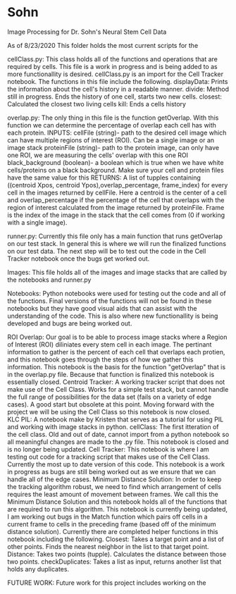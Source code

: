 # Sohn
Image Processing for Dr. Sohn's Neural Stem Cell Data

As of 8/23/2020 
This folder holds the most current scripts for the 

cellClass.py:
	This class holds all of the functions and operations that are required by cells.  This file is a work in progress and is being added to as more functionallity is desired.  cellClass.py is an import for the Cell Tracker notebook.  The functions in this file include the following.
		displayData: Prints the information about the cell's history in a readable manner.
		divide: Method still in progress.  Ends the history of one cell, starts two new cells.
		closest: Calculated the closest two living cells
		kill:  Ends a cells history

overlap.py:
	The only thing in this file is the function getOverlap.  With this function we can determine the percentage of overlap each cell has with each protein.
	INPUTS:
		cellFile (string)- path to the desired cell image which can have multiple regions of interest (ROI).  Can be a single image
			or an image stack
		proteinFile (string)- path to the protein image, can only have one ROI, we are measuring the cells' overlap with this one ROI
		black_background (boolean)- a boolean which is true when we have white cells/proteins on a black background.  Make sure your cell
			and protein files have the same value for this
	RETURNS:
		A list of tupples containing ((centroid Xpos, centroid Ypos),overlap_percentage, frame_index) for every cell in the images returned by cellFile.
		Here a centroid is the center of a cell and overlap_percentage if the percentage of the cell that overlaps with the region of interest 
		calculated from the image returned by proteinFile.  Frame is the index of the image in the stack that the cell comes from (0 if 
		working with a single image).

runner.py:
	Currently this file only has a main function that runs getOverlap on our test stack.  In general this is where we will run the finalized functions on our test data.  The next step will be to test out the code in the Cell Tracker notebook once the bugs get worked out.

Images:
	This file holds all of the images and image stacks that are called by the notebooks and runner.py

Notebooks:
Python notebooks were used for testing out the code and all of the functions.  Final versions of the functions will not be found in these notebooks but they have good visual aids that can assist with the understanding of the code.  This is also where new functionallity is being developed and bugs are being worked out.

ROI Overlap:
	Our goal is to be able to process image stacks where a Region of Interest (ROI) diliniates every stem cell in each image.  The pertinant information to gather is the percent of each cell that overlaps each protien, and this notebook goes through the steps of how we gather this information.  This notebook is the basis for the function "getOverlap" that is in the overlap.py file.  Because that function is finalized this notebook is essentially closed.
Centroid Tracker:
	A working tracker script that does not make use of the Cell Class.  Works for a simple test stack, but cannot handle the full range of possibilities for the data set (fails on a variety of edge cases).  A good start but obsolete at this point.  Moving forward with the project we will be using the Cell Class so this notebook is now closed.  
KLC PIL:
	A notebook make by Kristen that serves as a tutorial for using PIL and working with image stacks in python.
cellClass:
	The first itteration of the cell class.  Old and out of date, cannot import from a python notebook so all meaningful changes are made to the .py file.  This notebook is closed and is no longer being updated.
Cell Tracker:
	This notebook is where I am testing out code for a tracking script that makes use of the Cell Class.  Currently the most up to date version of this code.  This notebook is a work in progress as bugs are still being worked out as we ensure that we can handle all of the edge cases.
Minimum Distance Solution:
	In order to keep the tracking algorithm robust, we need to find which arrangement of cells requires the least amount of movement between frames.  We call this the Minimum Distance Solution and this notebook holds all of the functions that are required to run this algorithm.  This notebook is currently being updated, I am working out bugs in the Match function which pairs off cells in a current frame to cells in the preceding frame (based off of the minimum distance solution).  Currently there are completed helper functions in this notebook including the following.
		Closest: Takes a target point and a list of other points.  Finds the nearest neighbor in the list to that target point.  
		Distance: Takes two points (tupple).  Calculates the distance between those two points. 
		checkDuplicates: Takes a list as input, returns another list that holds any duplicates.


FUTURE WORK:
	Future work for this project includes working on the 




	 



